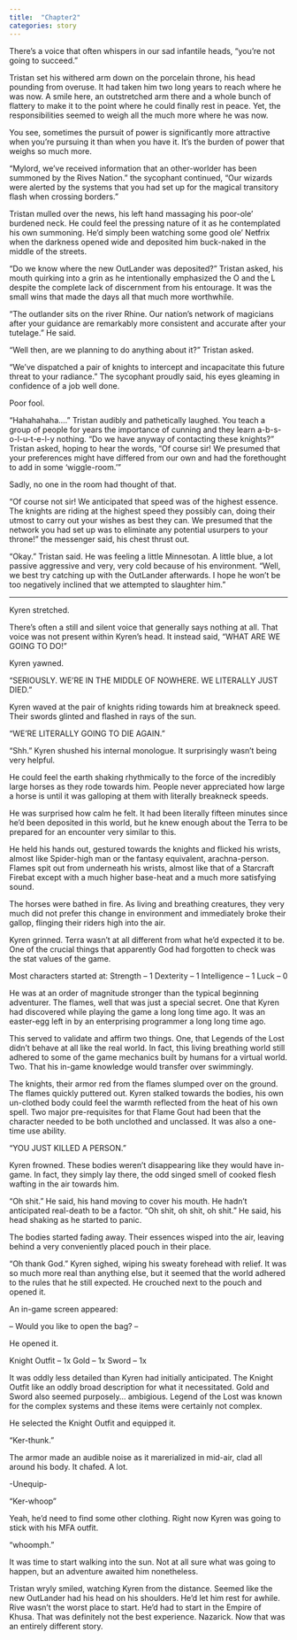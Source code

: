 ```yaml
---
title:  "Chapter2"
categories: story
---
```

There’s a voice that often whispers in our sad infantile heads, “you’re not going to succeed.”

Tristan set his withered arm down on the porcelain throne, his head pounding from overuse. It had taken him two long years to reach where he was now. A smile here, an outstretched arm there and a whole bunch of flattery to make it to the point where he could finally rest in peace. Yet, the responsibilities seemed to weigh all the much more where he was now. 

You see, sometimes the pursuit of power is significantly more attractive when you’re pursuing it than when you have it. It’s the burden of power that weighs so much more. 

“Mylord, we’ve received information that an other-worlder has been summoned by the Rives Nation.” the sycophant continued, “Our wizards were alerted by the systems that you had set up for the magical transitory flash when crossing borders.”

Tristan mulled over the news, his left hand massaging his poor-ole’ burdened neck. He could feel the pressing nature of it as he contemplated his own summoning. He’d simply been watching some good ole’ Netfrix when the darkness opened wide and deposited him buck-naked in the middle of the streets. 

“Do we know where the new OutLander was deposited?” Tristan asked, his mouth quirking into a grin as he intentionally emphasized the O and the L despite the complete lack of discernment from his entourage. It was the small wins that made the days all that much more worthwhile. 

“The outlander sits on the river Rhine. Our nation’s network of magicians after your guidance are remarkably more consistent and accurate after your tutelage.” He said. 

“Well then, are we planning to do anything about it?” Tristan asked.

“We’ve dispatched a pair of knights to intercept and incapacitate this future threat to your radiance.” The sycophant proudly said, his eyes gleaming in confidence of a job well done. 

Poor fool. 

“Hahahahaha….” Tristan audibly and pathetically laughed. You teach a group of people for years the importance of cunning and they learn a-b-s-o-l-u-t-e-l-y nothing. “Do we have anyway of contacting these knights?” Tristan asked, hoping to hear the words, “Of course sir! We presumed that your preferences might have differed from our own and had the forethought to add in some ‘wiggle-room.’”

Sadly, no one in the room had thought of that. 

“Of course not sir! We anticipated that speed was of the highest essence. The knights are riding at the highest speed they possibly can, doing their utmost to carry out your wishes as best they can. We presumed that the network you had set up was to eliminate any potential usurpers to your throne!” the messenger said, his chest thrust out. 

“Okay.” Tristan said. He was feeling a little Minnesotan. A little blue, a lot passive aggressive and very, very cold because of his environment. “Well, we best try catching up with the OutLander afterwards. I hope he won’t be too negatively inclined that we attempted to slaughter him.” 

---

Kyren stretched. 

There’s often a still and silent voice that generally says nothing at all. That voice was not present within Kyren’s head. It instead said, “WHAT ARE WE GOING TO DO!”

Kyren yawned. 

“SERIOUSLY. WE’RE IN THE MIDDLE OF NOWHERE. WE LITERALLY JUST DIED.” 

Kyren waved at the pair of knights riding towards him at breakneck speed. Their swords glinted and flashed in rays of the sun. 

“WE’RE LITERALLY GOING TO DIE AGAIN.”

“Shh.” Kyren shushed his internal monologue. It surprisingly wasn’t being very helpful. 

He could feel the earth shaking rhythmically to the force of the incredibly large horses as they rode towards him. People never appreciated how large a horse is until it was galloping at them with literally breakneck speeds. 

He was surprised how calm he felt. It had been literally fifteen minutes since he’d been deposited in this world, but he knew enough about the Terra to be prepared for an encounter very similar to this. 

He held his hands out, gestured towards the knights and flicked his wrists, almost like Spider-high man or the fantasy equivalent, arachna-person. Flames spit out from underneath his wrists, almost like that of a Starcraft Firebat except with a much higher base-heat and a much more satisfying sound. 

The horses were bathed in fire. As living and breathing creatures, they very much did not prefer this change in environment and immediately broke their gallop, flinging their riders high into the air. 

Kyren grinned. Terra wasn’t at all different from what he’d expected it to be. One of the crucial things that apparently God had forgotten to check was the stat values of the game. 

Most characters started at: Strength – 1
Dexterity – 1
Intelligence – 1
Luck – 0

He was at an order of magnitude stronger than the typical beginning adventurer. The flames, well that was just a special secret. One that Kyren had discovered while playing the game a long long time ago. It was an easter-egg left in by an enterprising programmer a long long time ago. 

This served to validate and affirm two things. One, that Legends of the Lost didn’t behave at all like the real world. In fact, this living breathing world still adhered to some of the game mechanics built by humans for a virtual world. Two. That his in-game knowledge would transfer over swimmingly. 

The knights, their armor red from the flames slumped over on the ground. The flames quickly puttered out. Kyren stalked towards the bodies, his own un-clothed body could feel the warmth reflected from the heat of his own spell. Two major pre-requisites for that Flame Gout had been that the character needed to be both unclothed and unclassed. It was also a one-time use ability. 

“YOU JUST KILLED A PERSON.”

Kyren frowned. These bodies weren’t disappearing like they would have in-game. In fact, they simply lay there, the odd singed smell of cooked flesh wafting in the air towards him.

“Oh shit.” He said, his hand moving to cover his mouth. He hadn’t anticipated real-death to be a factor.  “Oh shit, oh shit, oh shit.” He said, his head shaking as he started to panic.

The bodies started fading away. Their essences wisped into the air, leaving behind a very conveniently placed pouch in their place. 

“Oh thank God.” Kyren sighed, wiping his sweaty forehead with relief. It was so much more real than anything else, but it seemed that the world adhered to the rules that he still expected. He crouched next to the pouch and opened it. 

An in-game screen appeared:

– Would you like to open the bag? – 

He opened it. 


Knight Outfit – 1x
Gold – 1x
Sword – 1x 

It was oddly less detailed than Kyren had initially anticipated. The Knight Outfit  like an oddly broad description for what it necessitated. Gold and Sword also seemed purposely… ambigious. Legend of the Lost was known for the complex systems and these items were certainly not complex. 

He selected the Knight Outfit and equipped it. 

“Ker-thunk.” 

The armor made an audible noise as it marerialized in mid-air, clad all around his body. It chafed. A lot. 

-Unequip-

“Ker-whoop”

Yeah, he’d need to find some other clothing. Right now Kyren was going to stick with his MFA outfit.  

“whoomph.”

It was time to start walking into the sun. Not at all sure what was going to happen, but an adventure awaited him nonetheless.

Tristan wryly smiled, watching Kyren from the distance. Seemed like the new OutLander had his head on his shoulders. He’d let him rest for awhile. Rive wasn’t the worst place to start. He’d had to start in the Empire of Khusa. That was definitely not the best experience. Nazarick. Now that was an entirely different story.

